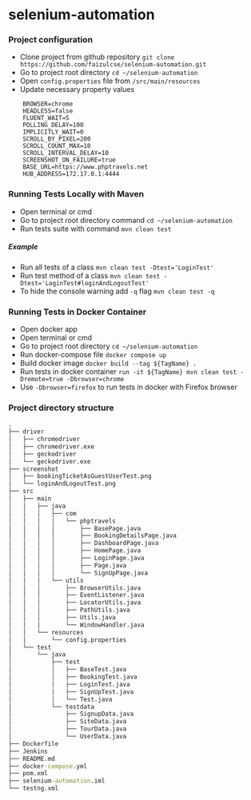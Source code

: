 # selenium-automation
### Project configuration
- Clone project from github repository `git clone https://github.com/faizulcse/selenium-automation.git`
- Go to project root directory `cd ~/selenium-automation`
- Open `config.properties` file from `/src/main/resources`
- Update necessary property values
```properties
    BROWSER=chrome
    HEADLESS=false
    FLUENT_WAIT=5
    POLLING_DELAY=100
    IMPLICITLY_WAIT=0
    SCROLL_BY_PIXEL=200
    SCROLL_COUNT_MAX=10
    SCROLL_INTERVAL_DELAY=10
    SCREENSHOT_ON_FAILURE=true
    BASE_URL=https://www.phptravels.net
    HUB_ADDRESS=172.17.0.1:4444
```
### Running Tests Locally with Maven
- Open terminal or cmd
- Go to project root directory command `cd ~/selenium-automation`
- Run tests suite with command `mvn clean test`
##### Example
- Run all tests of a class `mvn clean test -Dtest='LoginTest'`
- Run test method of a class `mvn clean test -Dtest='LoginTest#loginAndLogoutTest'`
- To hide the console warning add `-q` flag `mvn clean test -q`

### Running Tests in Docker Container
- Open docker app
- Open terminal or cmd
- Go to project root directory `cd ~/selenium-automation`
- Run docker-compose file `docker compose up`
- Build docker image `docker build --tag ${TagName} .`
- Run tests in docker container `run -it ${TagName} mvn clean test -Dremote=true -Dbrowser=chrome`
- Use `-Dbrowser=firefox` to run tests in docker with Firefox browser

### Project directory structure
```cmd
.
├── driver
│   ├── chromedriver
│   ├── chromedriver.exe
│   ├── geckodriver
│   └── geckodriver.exe
├── screenshot
│   ├── bookingTicketAsGuestUserTest.png
│   └── loginAndLogoutTest.png
├── src
│   ├── main
│   │   ├── java
│   │   │   ├── com
│   │   │   │   └── phptravels
│   │   │   │       ├── BasePage.java
│   │   │   │       ├── BookingDetailsPage.java
│   │   │   │       ├── DashboardPage.java
│   │   │   │       ├── HomePage.java
│   │   │   │       ├── LoginPage.java
│   │   │   │       ├── Page.java
│   │   │   │       └── SignUpPage.java
│   │   │   └── utils
│   │   │       ├── BrowserUtils.java
│   │   │       ├── EventListener.java
│   │   │       ├── LocatorUtils.java
│   │   │       ├── PathUtils.java
│   │   │       ├── Utils.java
│   │   │       └── WindowHandler.java
│   │   └── resources
│   │       └── config.properties
│   └── test
│       └── java
│           ├── test
│           │   ├── BaseTest.java
│           │   ├── BookingTest.java
│           │   ├── LoginTest.java
│           │   ├── SignUpTest.java
│           │   └── Test.java
│           └── testdata
│               ├── SignupData.java
│               ├── SiteData.java
│               ├── TourData.java
│               └── UserData.java
├── Dockerfile
├── Jenkins
├── README.md
├── docker-compose.yml
├── pom.xml
├── selenium-automation.iml
└── testng.xml
```
